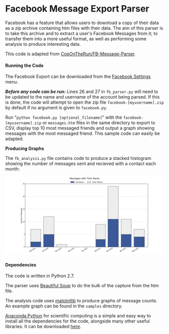# Facebook Message Export Parser

Facebook has a feature that allows users to download a copy of their data as a zip archive containing htm files with their data. The aim of this parser is to take this archive and to extract a user's Facebook Messages from it; to transfer them into a more useful format, as well as performing some analysis to produce interesting data.

This code is adapted from [CopOnTheRun/FB-Message-Parser](https://github.com/CopOnTheRun/FB-Message-Parser).

#### Running the Code
The Facebook Export can be downloaded from  the [Facebook Settings](https://www.facebook.com/settings) menu. 

__*Before any code can be run:*__ Lines 26 and 27 in `fb_parser.py` will need to be updated to the name and username of the account being parsed. If this is done, the code will attempt to open the zip file `facebook-[myusername].zip` by default if no argument is given to `facebook.py`.

Run "`python facebook.py [optional_filename]`" with the `facebook-[myusername].zip` or `messages.htm` files in the same directory to export to CSV, display top 10 most messaged friends and output a graph showing messages with the most messaged friend. This sample code can easily be adapted.

__Producing Graphs__

The `fb_analysis.py` file contains code to produce a stacked histogram showing the number of messages sent and recieved with a contact each month:

![Sample Graph](/samples/sample_output_graph.png?raw=true)


#### Dependencies
The code is written in Python 2.7.

The parser uses [Beautiful Soup](http://www.crummy.com/software/BeautifulSoup/) to do the bulk of the capture from the htm file.

The analysis code uses [matplotlib](http://matplotlib.org/) to produce graphs of message counts. An example graph can be found in the `samples` directory.

[Anaconda Python](https://store.continuum.io/cshop/anaconda/) for scientific computing is a simple and easy way to install all the dependencies for the code, alongside many other useful libraries. It can be downloaded [here](http://continuum.io/downloads).
